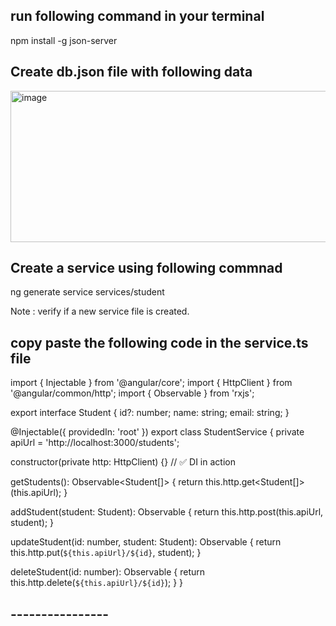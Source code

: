 ## run following command in your terminal

npm install -g json-server

## Create db.json file with following data

<img width="832" height="242" alt="image" src="https://github.com/user-attachments/assets/66d2be74-3761-46d7-89b9-50d69af893a4" />

## Create a service using following commnad

ng generate service services/student

Note : verify if a new service file is created.

## copy paste the following code in the service.ts file 

import { Injectable } from '@angular/core';
import { HttpClient } from '@angular/common/http';
import { Observable } from 'rxjs';

export interface Student {
  id?: number;
  name: string;
  email: string;
}

@Injectable({
  providedIn: 'root'
})
export class StudentService {
  private apiUrl = 'http://localhost:3000/students';

  constructor(private http: HttpClient) {}  // ✅ DI in action

  getStudents(): Observable<Student[]> {
    return this.http.get<Student[]>(this.apiUrl);
  }

  addStudent(student: Student): Observable<Student> {
    return this.http.post<Student>(this.apiUrl, student);
  }

  updateStudent(id: number, student: Student): Observable<Student> {
    return this.http.put<Student>(`${this.apiUrl}/${id}`, student);
  }

  deleteStudent(id: number): Observable<void> {
    return this.http.delete<void>(`${this.apiUrl}/${id}`);
  }
}

## ----------------
